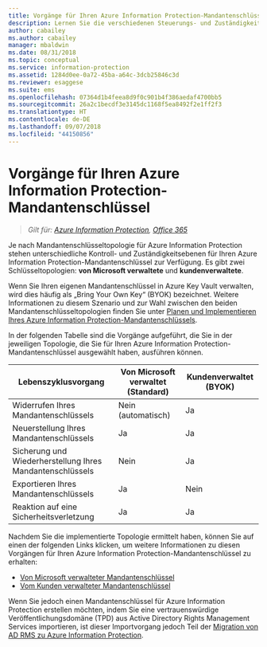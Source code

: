 ```yaml
---
title: Vorgänge für Ihren Azure Information Protection-Mandantenschlüssel
description: Lernen Sie die verschiedenen Steuerungs- und Zuständigkeitsebenen kennen, die für Ihren Azure Information Protection-Mandantenschlüssel zur Verfügung stehen.
author: cabailey
ms.author: cabailey
manager: mbaldwin
ms.date: 08/31/2018
ms.topic: conceptual
ms.service: information-protection
ms.assetid: 1284d0ee-0a72-45ba-a64c-3dcb25846c3d
ms.reviewer: esaggese
ms.suite: ems
ms.openlocfilehash: 07364d1b4feea8d9f0c901b4f386aedaf4700bb5
ms.sourcegitcommit: 26a2c1becdf3e3145dc1168f5ea8492f2e1ff2f3
ms.translationtype: HT
ms.contentlocale: de-DE
ms.lasthandoff: 09/07/2018
ms.locfileid: "44150856"
---
```

# <a name="operations-for-your-azure-information-protection-tenant-key"></a>Vorgänge für Ihren Azure Information Protection-Mandantenschlüssel

>*Gilt für: [Azure Information Protection](https://azure.microsoft.com/pricing/details/information-protection), [Office 365](http://download.microsoft.com/download/E/C/F/ECF42E71-4EC0-48FF-AA00-577AC14D5B5C/Azure_Information_Protection_licensing_datasheet_EN-US.pdf)*

Je nach Mandantenschlüsseltopologie für Azure Information Protection stehen unterschiedliche Kontroll- und Zuständigkeitsebenen für Ihren Azure Information Protection-Mandantenschlüssel zur Verfügung. Es gibt zwei Schlüsseltopologien: **von Microsoft verwaltete** und **kundenverwaltete**.

Wenn Sie Ihren eigenen Mandantenschlüssel in Azure Key Vault verwalten, wird dies häufig als „Bring Your Own Key“ (BYOK) bezeichnet. Weitere Informationen zu diesem Szenario und zur Wahl zwischen den beiden Mandantenschlüsseltopologien finden Sie unter [Planen und Implementieren Ihres Azure Information Protection-Mandantenschlüssels](plan-implement-tenant-key.md).

In der folgenden Tabelle sind die Vorgänge aufgeführt, die Sie in der jeweiligen Topologie, die Sie für Ihren Azure Information Protection-Mandantenschlüssel ausgewählt haben, ausführen können.

|Lebenszyklusvorgang|Von Microsoft verwaltet (Standard)|Kundenverwaltet (BYOK)|
|-----------------------|-------------------------------|---------------------------|
|Widerrufen Ihres Mandantenschlüssels|Nein (automatisch)|Ja |
|Neuerstellung Ihres Mandantenschlüssels|Ja |Ja |
|Sicherung und Wiederherstellung Ihres Mandantenschlüssels|Nein|Ja |
|Exportieren Ihres Mandantenschlüssels|Ja |Nein|
|Reaktion auf eine Sicherheitsverletzung|Ja |Ja |

Nachdem Sie die implementierte Topologie ermittelt haben, können Sie auf einen der folgenden Links klicken, um weitere Informationen zu diesen Vorgängen für Ihren Azure Information Protection-Mandantenschlüssel zu erhalten:

- [Von Microsoft verwalteter Mandantenschlüssel](operations-microsoft-managed-tenant-key.md)
- [Vom Kunden verwalteter Mandantenschlüssel](operations-customer-managed-tenant-key.md)

Wenn Sie jedoch einen Mandantenschlüssel für Azure Information Protection erstellen möchten, indem Sie eine vertrauenswürdige Veröffentlichungsdomäne (TPD) aus Active Directory Rights Management Services importieren, ist dieser Importvorgang jedoch Teil der [Migration von AD RMS zu Azure Information Protection](migrate-from-ad-rms-to-azure-rms.md).  

